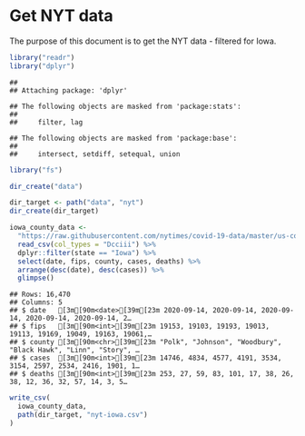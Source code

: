 Get NYT data
================

The purpose of this document is to get the NYT data - filtered for Iowa.

``` r
library("readr")
library("dplyr")
```

    ## 
    ## Attaching package: 'dplyr'

    ## The following objects are masked from 'package:stats':
    ## 
    ##     filter, lag

    ## The following objects are masked from 'package:base':
    ## 
    ##     intersect, setdiff, setequal, union

``` r
library("fs")
```

``` r
dir_create("data")

dir_target <- path("data", "nyt")
dir_create(dir_target)
```

``` r
iowa_county_data <- 
  "https://raw.githubusercontent.com/nytimes/covid-19-data/master/us-counties.csv" %>%
  read_csv(col_types = "Dcciii") %>%
  dplyr::filter(state == "Iowa") %>%
  select(date, fips, county, cases, deaths) %>%
  arrange(desc(date), desc(cases)) %>%
  glimpse()
```

    ## Rows: 16,470
    ## Columns: 5
    ## $ date   [3m[90m<date>[39m[23m 2020-09-14, 2020-09-14, 2020-09-14, 2020-09-14, 2020-09-14, 2…
    ## $ fips   [3m[90m<int>[39m[23m 19153, 19103, 19193, 19013, 19113, 19169, 19049, 19163, 19061,…
    ## $ county [3m[90m<chr>[39m[23m "Polk", "Johnson", "Woodbury", "Black Hawk", "Linn", "Story", …
    ## $ cases  [3m[90m<int>[39m[23m 14746, 4834, 4577, 4191, 3534, 3154, 2597, 2534, 2416, 1901, 1…
    ## $ deaths [3m[90m<int>[39m[23m 253, 27, 59, 83, 101, 17, 38, 26, 38, 12, 36, 32, 57, 14, 3, 5…

``` r
write_csv(
  iowa_county_data,
  path(dir_target, "nyt-iowa.csv")
)
```
